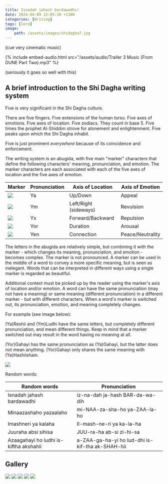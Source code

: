 ```yaml
---
title: Isnadah jahash bardawadhi!
date: 2024-04-09 22:05:10 +1100
categories: [Writing]
tags: [lore]
image:
    path: /assets/images/shidagha7.jpg
---
```

<link rel="stylesheet" href="{{ site.baseurl }}/assets/css/adds.css">

(cue very cinematic music)

{% include embed-audio.html src="/assets/audio/Trailer 3 Music (From DUNE Part Two).mp3" %}

(seriously it goes so well with this)

## A brief introduction to the Shi Dagha writing system

Five is very significant in the Shi Dagha culture.

There are five fingers. Five extensions of the human torso. Five axes of emotions. Five axes of location. Five zodiacs. They count in base 5. Five times the prophet Al-Shiddim strove for atonement and enlightenment. Five peaks upon which the Shi Dagha inhabit.

Five is just prominent *everywhere* because of its coincidence and enforcement.

The writing system is an abugida, with five main "marker" characters that define the following characters' meaning, pronunciation, and emotion. The marker characters are each associated with each of the five axes of location and the five axes of emotion.

| Marker | Pronunciation | Axis of Location      | Axis of Emotion  |
|--------|---------|-----------------------|------------------|
| ![](/assets/images/shidagha_ya.jpg) | Ya      | Up/Down               | Appeal           |
| ![](/assets/images/shidagha_ym.jpg) | Ym      | Left/Right (sideways) | Revulsion        |
| ![](/assets/images/shidagha_yx.jpg) | Yx      | Forward/Backward      | Repulsion        |
| ![](/assets/images/shidagha_yor.jpg) | Yor     | Duration              | Arousal          |
| ![](/assets/images/shidagha_yen.jpg) | Yen     | Connection            | Peace/Neutrality |

The letters in the abugida are relatively simple, but combining it with the marker - which changes its meaning, pronunciation, and emotion - becomes complex. The marker is not pronounced. A marker can be used in the middle of a word to convey a more specific meaning, but is seen as inelegant. Words that can be interpreted in different ways using a single marker is regarded as beautiful.

Additional context must be picked up by the reader using the marker's axis of location and/or emotion. A word can have the same pronunciation (may not have a meaning) or same meaning (different pronunciation) in a different marker - but with different characters. When a word's marker is switched out, its pronunciation, emotion, and meaning completely changes.

For example (see image below):

(Ya)Reshii and (Ym)Ludhi have the same letters, but completely different pronunciation, and mean different things. Keep in mind that a marker switched out may result in the word having no meaning at all.

(Yor)Gahayi has the same pronunciation as (Ya)Gahayi, but the latter does not mean anything. (Yor)Gahayi only shares the same meaning with (Ya)Hashiisham.

![](/assets/images/shidagha6.jpg)

Random words:

| Random words                           | Pronunciation                                    |
|----------------------------------------|--------------------------------------------------|
| Isnadah jahash bardawadhi              | iz-na-dah ja-hash BAR-da-wa-dih                  |
| Minaazashaho yazaalaho                 | mi-NAA-za-sha-ho ya-ZAA-la-ho                    |
| Imashneri ya kalaha                    | II-mash-ne-ri ya ka-la-ha                        |
| Juuraha absi sihisa                    | JUU-ra-ha ab-si zi-hi-sa                         |
| Azaagahayi ho ludhi is-kiftha akshahii | a-ZAA-ga-ha-yi ho lud-dhi is-kif-tha ak-SHAH-hii |

## Gallery

![](/assets/images/shidagha1.jpg)
![](/assets/images/shidagha2.jpg)
![](/assets/images/shidagha3.jpg)
![](/assets/images/shidagha4.jpg)
![](/assets/images/shidagha5.jpg)
